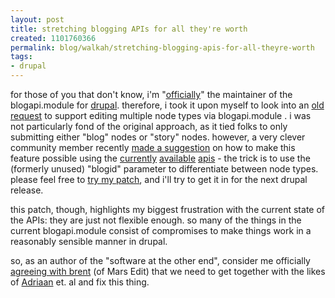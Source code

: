 ```yaml
--- 
layout: post
title: stretching blogging APIs for all they're worth
created: 1101760366
permalink: blog/walkah/stretching-blogging-apis-for-all-theyre-worth
tags: 
- drupal
---
```

<p>
for those of you that don't know, i'm "<a href="http://walkah.net/MAINTAINERS.txt" title="drupal maintainers list">officially</a>" the maintainer of the blogapi.module for <a href="http://drupal.org/" title="drupal content management framework">drupal</a>. therefore, i took it upon myself to look into an <a href="http://drupal.org/node/6195">old request</a> to support editing multiple node types via blogapi.module . i was not particularly fond of the original approach, as it tied folks to only submitting either "blog" nodes or "story" nodes. however, a very clever community member recently <a href="http://drupal.org/node/6195#comment-16521" title="teradome's idea">made a suggestion</a> on how to make this feature possible using the <a href="http://www.blogger.com/developers/api/1_docs/">currently</a> <a href="http://www.xmlrpc.com/metaWeblogApi">available</a> <a href="http://www.movabletype.org/docs/mtmanual_programmatic.html">apis</a> - the trick is to use the (formerly unused) "blogid" parameter to differentiate between node types. please feel free to <a href="http://drupal.org/node/6195#comment-16756">try my patch</a>, and i'll try to get it in for the next drupal release.
</p><p>
this patch, though, highlights my biggest frustration with the current state of the APIs: they are just not flexible enough. so many of the things in the current blogapi.module consist of compromises to make things work in a reasonably sensible manner in drupal. 
</p><p>
so, as an author of the "software at the other end", consider me officially <a href="http://inessential.com/?comments=1&#38;postid=2984" title="Brent Simmons - author of MarsEdit">agreeing with brent</a> (of Mars Edit) that we need to get together with the likes of <a href="http://ecto.kung-foo.tv/" title="ecto">Adriaan</a> et. al and fix this thing.
</p>
